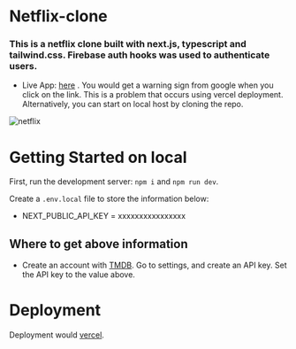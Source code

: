 # Netflix-clone 

### This is a netflix clone built with next.js, typescript and tailwind.css. Firebase auth hooks was used to authenticate users. 

- Live App: [here](https://netflix-streaming.vercel.app/login) . You would get a warning sign from google when you click on the link. This is a problem that occurs using vercel deployment. Alternatively, you can start on local host by cloning the repo.

![netflix](https://user-images.githubusercontent.com/37347588/227012856-1480fa40-444e-4c1e-95d1-3c58d13a141d.png)


# Getting Started on local

First, run the development server: `npm i` and `npm run dev`.

Create a `.env.local` file to store the information below:
- NEXT_PUBLIC_API_KEY = xxxxxxxxxxxxxxxx

## Where to get above information
- Create an account with [TMDB](https://www.themoviedb.org/). Go to settings, and create an API key. Set the API key to the value above. 

# Deployment
Deployment would [vercel](https://vercel.com/dashboard).
